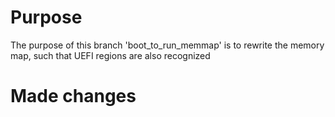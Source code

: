 # Purpose
The purpose of this branch 'boot_to_run_memmap' is to rewrite the memory map, such that UEFI regions are also recognized

# Made changes